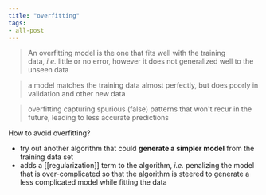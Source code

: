 ```yaml
---
title: "overfitting"
tags:
- all-post
---
```


> An overfitting model is the one that fits well with the training data, _i.e._ little or no error, however it does not generalized well to the unseen data

> a model matches the training data almost perfectly, but does poorly in validation and other new data

> overfitting capturing spurious (false) patterns that won't recur in the future, leading to less accurate predictions

How to avoid overfitting?
- try out another algorithm that could **generate a simpler model** from the training data set
- adds a [[regularization]] term to the algorithm, _i.e._ penalizing the model that is over-complicated so that the algorithm is steered to generate a less complicated model while fitting the data
